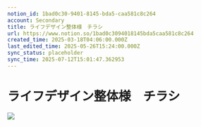 ```yaml
---
notion_id: 1bad0c30-9401-8145-bda5-caa581c8c264
account: Secondary
title: ライフデザイン整体様　チラシ
url: https://www.notion.so/1bad0c3094018145bda5caa581c8c264
created_time: 2025-03-18T04:06:00.000Z
last_edited_time: 2025-05-26T15:24:00.000Z
sync_status: placeholder
sync_time: 2025-07-12T15:01:47.362953
---
```

# ライフデザイン整体様　チラシ

![](https://prod-files-secure.s3.us-west-2.amazonaws.com/d58fe38c-a9d4-4466-aed9-85604b7b2c6d/eec8c703-a8e3-45c1-bdf2-5e7d5c928258/%E3%82%B9%E3%82%AF%E3%83%AA%E3%83%BC%E3%83%B3%E3%82%B7%E3%83%A7%E3%83%83%E3%83%88_2023-10-19_14.57.30.png?X-Amz-Algorithm=AWS4-HMAC-SHA256&X-Amz-Content-Sha256=UNSIGNED-PAYLOAD&X-Amz-Credential=ASIAZI2LB4662VW2GIZ4%2F20250719%2Fus-west-2%2Fs3%2Faws4_request&X-Amz-Date=20250719T064316Z&X-Amz-Expires=3600&X-Amz-Security-Token=IQoJb3JpZ2luX2VjEIX%2F%2F%2F%2F%2F%2F%2F%2F%2F%2FwEaCXVzLXdlc3QtMiJHMEUCIQDKGYWBFiAdpNF6xeJijEAn1XJUQfx8FLt7KCiPBODg1gIgXdapcGMHSi4vWUBwEfH1GMN0Bd6WIdFHpYUxOc1hgMUqiAQInv%2F%2F%2F%2F%2F%2F%2F%2F%2F%2FARAAGgw2Mzc0MjMxODM4MDUiDG4HdfjQYD2AZZ4c0ircA9264zIoDh%2FisY%2BHhsZTIB1%2B3TZZXfJpbOIopfABXsgA835QjxFj3vdHG3qQslAVDqVdHWkfew5rFPXYotkLDgDMMW32ey%2FMiHXv190ZEDYG4VX%2BjHqkc3UjreVR3yiRs5evg8IOaVvMGaPXTmuXOJH4x9jMiJVftz6yfow4fROSbr9Q4%2B1Dd253Ls10KVmbteaYKxJu%2B5%2BIgrpGcaCxTiY28mORn0LSxgXDHHRJv9Q5spY9vnkf40CATee7XQvp3GD3XIknnmuDDXPqEWbyLPJ06AfIqn%2BHkSDGT17rQ7AAgv2HVD15KrFMYqdGdcR9GcWS8EY4ukTQt2g8K81Xf0javOkQoQYMzBFSLIcq3an7ePGtMQFsVk5crQwDM%2FOqcMAXAGNNEkFQIuJbt%2FdZQJXyPCmTqi4q0IXZ%2FluE5%2Frfk4MrUnS3%2Bv%2BqRVYYwaAIcoQku57ptaFeei%2BtIEQ1m12rbHednSYqqOqPWxHZHvaSYQwbyiUdzgpKmShmKcFRRJTrorQhDreMTgyBVtQoyZNPuL%2FXkHAVQrvXo9t%2F94%2BPCVnq5DVt91uXNxSHewBoUUbCX4fYq8jnZA1X9EE19AB%2FlPB5F8HNKgHciJMSCCvpMyaR24VX39IuwNLLMPTE7MMGOqUBWd%2BS9wlSm3Gf15JOlbBux1l8JiMxkdHGn%2F1m8cDd%2BzDquPcFwNSl%2BsFV7RC7Zoj%2BrGWMlBLICO8Lnw27WcgKry1qUW59qJMw9BUvR7kzvfuudcwEMBEu7W0Pa0IwiWj3%2Fh1Gej5WTqRDw1sAm%2FoyQurNJK6L3OHKAyZpOX2plWO9sHmngAKw8QK1cBKM5%2F9tqkE0MPwhgIYQMj6ZMP50ek5viFzX&X-Amz-Signature=0aa579c8a72401885ccbb98d9ec63b2711d902c09ae78d136aaa08ecc07840df&X-Amz-SignedHeaders=host&x-amz-checksum-mode=ENABLED&x-id=GetObject)
